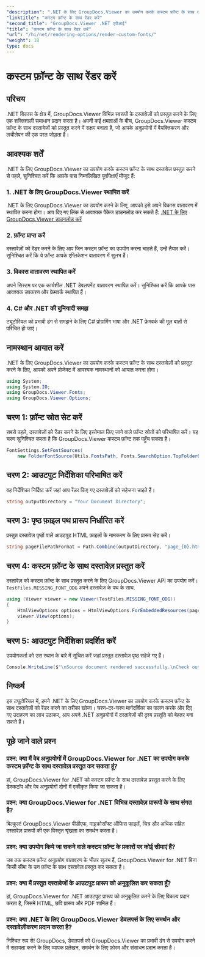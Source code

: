 ```yaml
---
"description": ".NET के लिए GroupDocs.Viewer का उपयोग करके कस्टम फ़ॉन्ट के साथ दस्तावेज़ों को रेंडर करना सीखें। आसानी से विज़ुअल प्रेजेंटेशन को बेहतर बनाएँ।"
"linktitle": "कस्टम फ़ॉन्ट के साथ रेंडर करें"
"second_title": "GroupDocs.Viewer .NET एपीआई"
"title": "कस्टम फ़ॉन्ट के साथ रेंडर करें"
"url": "/hi/net/rendering-options/render-custom-fonts/"
"weight": 18
type: docs
---
```

# कस्टम फ़ॉन्ट के साथ रेंडर करें

## परिचय
.NET विकास के क्षेत्र में, GroupDocs.Viewer विभिन्न स्वरूपों के दस्तावेज़ों को प्रस्तुत करने के लिए एक शक्तिशाली समाधान प्रदान करता है। अपनी कई क्षमताओं के बीच, GroupDocs.Viewer कस्टम फ़ॉन्ट के साथ दस्तावेज़ों को प्रस्तुत करने में सक्षम बनाता है, जो आपके अनुप्रयोगों में वैयक्तिकरण और लचीलेपन की एक परत जोड़ता है।
## आवश्यक शर्तें
.NET के लिए GroupDocs.Viewer का उपयोग करके कस्टम फ़ॉन्ट के साथ दस्तावेज़ प्रस्तुत करने से पहले, सुनिश्चित करें कि आपके पास निम्नलिखित पूर्वापेक्षाएँ मौजूद हैं:
### 1. .NET के लिए GroupDocs.Viewer स्थापित करें
.NET के लिए GroupDocs.Viewer का उपयोग करने के लिए, आपको इसे अपने विकास वातावरण में स्थापित करना होगा। आप दिए गए लिंक से आवश्यक पैकेज डाउनलोड कर सकते हैं:
[.NET के लिए GroupDocs.Viewer डाउनलोड करें](https://releases.groupdocs.com/viewer/net/)
### 2. फ़ॉन्ट प्राप्त करें
दस्तावेज़ों को रेंडर करने के लिए आप जिन कस्टम फ़ॉन्ट का उपयोग करना चाहते हैं, उन्हें तैयार करें। सुनिश्चित करें कि ये फ़ॉन्ट आपके एप्लिकेशन वातावरण में सुलभ हैं।
### 3. विकास वातावरण स्थापित करें
अपने सिस्टम पर एक कार्यशील .NET डेवलपमेंट वातावरण स्थापित करें। सुनिश्चित करें कि आपके पास आवश्यक उपकरण और फ्रेमवर्क स्थापित हैं।
### 4. C# और .NET की बुनियादी समझ
ट्यूटोरियल को प्रभावी ढंग से समझने के लिए C# प्रोग्रामिंग भाषा और .NET फ्रेमवर्क की मूल बातों से परिचित हो जाएं।

## नामस्थान आयात करें
.NET के लिए GroupDocs.Viewer का उपयोग करके कस्टम फ़ॉन्ट के साथ दस्तावेज़ों को प्रस्तुत करने के लिए, आपको अपने प्रोजेक्ट में आवश्यक नामस्थानों को आयात करना होगा।

```csharp
using System;
using System.IO;
using GroupDocs.Viewer.Fonts;
using GroupDocs.Viewer.Options;
```

## चरण 1: फ़ॉन्ट स्रोत सेट करें
सबसे पहले, दस्तावेज़ों को रेंडर करने के लिए इस्तेमाल किए जाने वाले फ़ॉन्ट स्रोतों को परिभाषित करें। यह चरण सुनिश्चित करता है कि GroupDocs.Viewer कस्टम फ़ॉन्ट तक पहुँच सकता है।
```csharp
FontSettings.SetFontSources(
    new FolderFontSource(Utils.FontsPath, Fonts.SearchOption.TopFolderOnly));
```
## चरण 2: आउटपुट निर्देशिका परिभाषित करें
वह निर्देशिका निर्दिष्ट करें जहां आप रेंडर किए गए दस्तावेज़ों को सहेजना चाहते हैं।
```csharp
string outputDirectory = "Your Document Directory";
```
## चरण 3: पृष्ठ फ़ाइल पथ प्रारूप निर्धारित करें
प्रस्तुत दस्तावेज़ पृष्ठों वाले आउटपुट HTML फ़ाइलों के नामकरण के लिए प्रारूप सेट करें।
```csharp
string pageFilePathFormat = Path.Combine(outputDirectory, "page_{0}.html");
```
## चरण 4: कस्टम फ़ॉन्ट के साथ दस्तावेज़ प्रस्तुत करें
दस्तावेज़ को कस्टम फ़ॉन्ट के साथ प्रस्तुत करने के लिए GroupDocs.Viewer API का उपयोग करें। `TestFiles.MISSING_FONT_ODG` अपने दस्तावेज़ के पथ के साथ.
```csharp
using (Viewer viewer = new Viewer(TestFiles.MISSING_FONT_ODG))
{
    HtmlViewOptions options = HtmlViewOptions.ForEmbeddedResources(pageFilePathFormat);
    viewer.View(options);
}
```
## चरण 5: आउटपुट निर्देशिका प्रदर्शित करें
उपयोगकर्ता को उस स्थान के बारे में सूचित करें जहां प्रस्तुत दस्तावेज़ पृष्ठ सहेजे गए हैं।
```csharp
Console.WriteLine($"\nSource document rendered successfully.\nCheck output in {outputDirectory}.");
```

## निष्कर्ष
इस ट्यूटोरियल में, हमने .NET के लिए GroupDocs.Viewer का उपयोग करके कस्टम फ़ॉन्ट के साथ दस्तावेज़ों को रेंडर करने का तरीका खोजा। चरण-दर-चरण मार्गदर्शिका का पालन करके और दिए गए उदाहरण का लाभ उठाकर, आप अपने .NET अनुप्रयोगों में दस्तावेज़ों की दृश्य प्रस्तुति को बेहतर बना सकते हैं।
## पूछे जाने वाले प्रश्न
### प्रश्न: क्या मैं वेब अनुप्रयोगों में GroupDocs.Viewer for .NET का उपयोग करके कस्टम फ़ॉन्ट के साथ दस्तावेज़ प्रस्तुत कर सकता हूं?
हां, GroupDocs.Viewer for .NET को कस्टम फ़ॉन्ट के साथ दस्तावेज़ प्रस्तुत करने के लिए डेस्कटॉप और वेब अनुप्रयोगों दोनों में एकीकृत किया जा सकता है।
### प्रश्न: क्या GroupDocs.Viewer for .NET विभिन्न दस्तावेज़ प्रारूपों के साथ संगत है?
बिल्कुल! GroupDocs.Viewer पीडीएफ, माइक्रोसॉफ्ट ऑफिस फाइलें, चित्र और अधिक सहित दस्तावेज़ प्रारूपों की एक विस्तृत श्रृंखला का समर्थन करता है।
### प्रश्न: क्या उपयोग किये जा सकने वाले कस्टम फ़ॉन्ट के प्रकारों पर कोई सीमाएं हैं?
जब तक कस्टम फ़ॉन्ट अनुप्रयोग वातावरण के भीतर सुलभ हैं, GroupDocs.Viewer for .NET बिना किसी सीमा के उन फ़ॉन्ट के साथ दस्तावेज़ प्रस्तुत कर सकता है।
### प्रश्न: क्या मैं प्रस्तुत दस्तावेजों के आउटपुट प्रारूप को अनुकूलित कर सकता हूँ?
हां, GroupDocs.Viewer for .NET आउटपुट प्रारूप को अनुकूलित करने के लिए विकल्प प्रदान करता है, जिसमें HTML, छवि प्रारूप और PDF शामिल हैं।
### प्रश्न: क्या .NET के लिए GroupDocs.Viewer डेवलपर्स के लिए समर्थन और दस्तावेज़ीकरण प्रदान करता है?
निश्चित रूप से! GroupDocs, डेवलपर्स को GroupDocs.Viewer का प्रभावी ढंग से उपयोग करने में सहायता करने के लिए व्यापक प्रलेखन, समर्थन के लिए फ़ोरम और संसाधन प्रदान करता है।